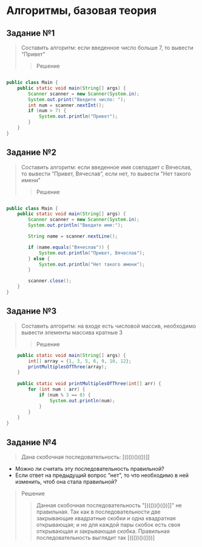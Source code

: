 # Алгоритмы, базовая теория 
## Задание №1 
> Составить алгоритм: если введенное число больше 7, то вывести “Привет”
>> Решение
```Java import java.util.Scanner;

public class Main {
    public static void main(String[] args) {
        Scanner scanner = new Scanner(System.in);
        System.out.print("Введите число: ");
        int num = scanner.nextInt();
        if (num > 7) {
            System.out.println("Привет");
        }
    }
}
```


## Задание №2
> Составить алгоритм: если введенное имя совпадает с Вячеслав, то вывести “Привет, Вячеслав”, если нет, то вывести "Нет такого имени"
>> Решение
```Java import java.util.Scanner;

public class Main {
    public static void main(String[] args) {
        Scanner scanner = new Scanner(System.in);
        System.out.println("Введите имя:");

        String name = scanner.nextLine();

        if (name.equals("Вячеслав")) {
            System.out.println("Привет, Вячеслав");
        } else {
            System.out.println("Нет такого имени");
        }

        scanner.close();
    }
}
```


## Задание №3 
> Составить алгоритм: на входе есть числовой массив, необходимо вывести элементы массива кратные 3
> > Решение
```Java public class Main {
    public static void main(String[] args) {
        int[] array = {1, 3, 5, 6, 9, 10, 12};
        printMultiplesOfThree(array);
    }
    
    public static void printMultiplesOfThree(int[] arr) {
        for (int num : arr) {
            if (num % 3 == 0) {
                System.out.println(num);
            }
        }
    }
}
```


## Задание №4
> Дана скобочная последовательность: [((())()(())]]
- Можно ли считать эту последовательность правильной?
- Если ответ на предыдущий вопрос “нет”, то что необходимо в ней изменить, чтоб она стала правильной?
> Решение
>> Данная скобочная последовательность "[((())()(())]]" не правильная. Так как в последовательности две закрывающие квадратные скобки и одна квадратная открывающая; и не для каждой пары скобок есть своя открывающая и закрывающая скобка.
Правильная последовательность выглядит так [((())()(()))]










